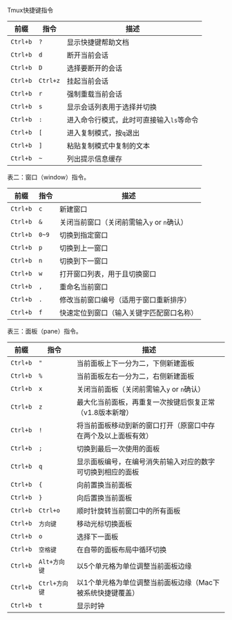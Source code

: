 Tmux快捷键指令

| 前缀 | 指令 | 描述 |
| --- | --- | --- |
| `Ctrl+b` | `?` | 显示快捷键帮助文档 |
| `Ctrl+b` | `d` | 断开当前会话 |
| `Ctrl+b` | `D` | 选择要断开的会话 |
| `Ctrl+b` | `Ctrl+z` | 挂起当前会话 |
| `Ctrl+b` | `r` | 强制重载当前会话 |
| `Ctrl+b` | `s` | 显示会话列表用于选择并切换 |
| `Ctrl+b` | `:` | 进入命令行模式，此时可直接输入`ls`等命令 |
| `Ctrl+b` | `[` | 进入复制模式，按`q`退出 |
| `Ctrl+b` | `]` | 粘贴复制模式中复制的文本 |
| `Ctrl+b` | `~` | 列出提示信息缓存 |


表二：窗口（window）指令。

| 前缀 | 指令 | 描述 |
| --- | --- | --- |
| `Ctrl+b` | `c` | 新建窗口 |
| `Ctrl+b` | `&` | 关闭当前窗口（关闭前需输入`y` or `n`确认） |
| `Ctrl+b` | `0~9` | 切换到指定窗口 |
| `Ctrl+b` | `p` | 切换到上一窗口 |
| `Ctrl+b` | `n` | 切换到下一窗口 |
| `Ctrl+b` | `w` | 打开窗口列表，用于且切换窗口 |
| `Ctrl+b` | `,` | 重命名当前窗口 |
| `Ctrl+b` | `.` | 修改当前窗口编号（适用于窗口重新排序） |
| `Ctrl+b` | `f` | 快速定位到窗口（输入关键字匹配窗口名称） |

表三：面板（pane）指令。

| 前缀 | 指令 | 描述 |
| --- | --- | --- |
| `Ctrl+b` | `"` | 当前面板上下一分为二，下侧新建面板 |
| `Ctrl+b` | `%` | 当前面板左右一分为二，右侧新建面板 |
| `Ctrl+b` | `x` | 关闭当前面板（关闭前需输入`y` or `n`确认） |
| `Ctrl+b` | `z` | 最大化当前面板，再重复一次按键后恢复正常（v1.8版本新增） |
| `Ctrl+b` | `!` | 将当前面板移动到新的窗口打开（原窗口中存在两个及以上面板有效） |
| `Ctrl+b` | `;` | 切换到最后一次使用的面板 |
| `Ctrl+b` | `q` | 显示面板编号，在编号消失前输入对应的数字可切换到相应的面板 |
| `Ctrl+b` | `{` | 向前置换当前面板 |
| `Ctrl+b` | `}` | 向后置换当前面板 |
| `Ctrl+b` | `Ctrl+o` | 顺时针旋转当前窗口中的所有面板 |
| `Ctrl+b` | `方向键` | 移动光标切换面板 |
| `Ctrl+b` | `o` | 选择下一面板 |
| `Ctrl+b` | `空格键` | 在自带的面板布局中循环切换 |
| `Ctrl+b` | `Alt+方向键` | 以5个单元格为单位调整当前面板边缘 |
| `Ctrl+b` | `Ctrl+方向键` | 以1个单元格为单位调整当前面板边缘（Mac下被系统快捷键覆盖） |
| `Ctrl+b` | `t` | 显示时钟 |

